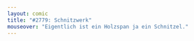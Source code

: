 ```yaml
---
layout: comic
title: "#2779: Schnitzwerk"
mouseover: "Eigentlich ist ein Holzspan ja ein Schnitzel."
---
```

